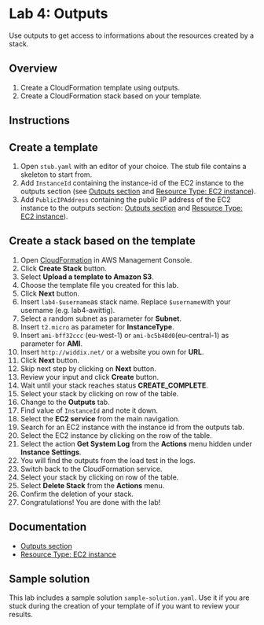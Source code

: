 # Lab 4: Outputs

Use outputs to get access to informations about the resources created by a stack.

## Overview
1. Create a CloudFormation template using outputs.
1. Create a CloudFormation stack based on your template.

## Instructions

## Create a template
1. Open ``stub.yaml`` with an editor of your choice. The stub file contains a skeleton to start from.
1. Add ``InstanceId`` containing the instance-id of the EC2 instance to the outputs section (see [Outputs section](http://docs.aws.amazon.com/AWSCloudFormation/latest/UserGuide/outputs-section-structure.html) and [Resource Type: EC2 instance](http://docs.aws.amazon.com/AWSCloudFormation/latest/UserGuide/aws-properties-ec2-instance.html)).
1. Add ``PublicIPAddress`` containing the public IP address of the EC2 instance to the outputs section: [Outputs section](http://docs.aws.amazon.com/AWSCloudFormation/latest/UserGuide/outputs-section-structure.html) and [Resource Type: EC2 instance](http://docs.aws.amazon.com/AWSCloudFormation/latest/UserGuide/aws-properties-ec2-instance.html)).

## Create a stack based on the template
1. Open [CloudFormation](https://console.aws.amazon.com/cloudformation) in AWS Management Console.
1. Click **Create Stack** button.
1. Select **Upload a template to Amazon S3**.
1. Choose the template file you created for this lab.
1. Click **Next** button.
1. Insert ``lab4-$username``as stack name. Replace ``$username``with your username (e.g. lab4-awittig).
1. Select a random subnet as parameter for **Subnet**.
1. Insert ``t2.micro`` as parameter for **InstanceType**.
1. Insert ``ami-bff32ccc`` (eu-west-1) or ``ami-bc5b48d0``(eu-central-1) as parameter for **AMI**.
1. Insert ``http://widdix.net/`` or a website you own for **URL**.
1. Click **Next** button.
1. Skip next step by clicking on **Next** button.
1. Review your input and click **Create** button.
1. Wait until your stack reaches status **CREATE_COMPLETE**.
1. Select your stack by clicking on row of the table.
1. Change to the **Outputs** tab.
1. Find value of ``InstanceId`` and note it down.
1. Select the **EC2 service** from the main navigation.
1. Search for an EC2 instance with the instance id from the outputs tab.
1. Select the EC2 instance by clicking on the row of the table.
1. Select the action **Get System Log** from the **Actions** menu hidden under **Instance Settings**.
1. You will find the outputs from the load test in the logs.
1. Switch back to the CloudFormation service.
1. Select your stack by clicking on row of the table.
1. Select **Delete Stack** from the **Actions** menu.
1. Confirm the deletion of your stack.
1. Congratulations! You are done with the lab!

## Documentation
* [Outputs section](http://docs.aws.amazon.com/AWSCloudFormation/latest/UserGuide/outputs-section-structure.html)
* [Resource Type: EC2 instance](http://docs.aws.amazon.com/AWSCloudFormation/latest/UserGuide/aws-properties-ec2-instance.html)

## Sample solution
This lab includes a sample solution ``sample-solution.yaml``. Use it if you are stuck during the creation of your template of if you want to review your results.